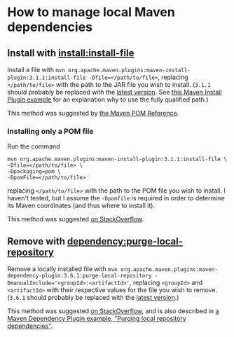 # How to manage local Maven dependencies

## Install with [install:install-file](https://maven.apache.org/plugins/maven-install-plugin/install-file-mojo.html)

Install a file with `mvn org.apache.maven.plugins:maven-install-plugin:3.1.1:install-file -Dfile=</path/to/file>`, replacing `</path/to/file>` with the path to the JAR file you wish to install. (`3.1.1` should probably be replaced with the [latest version][maven-install-plugin]. See [this Maven Install Plugin example][fully-qualified] for an explanation why to use the fully qualified path.)

This method was suggested by [the Maven POM Reference](https://maven.apache.org/pom.html#dependencies).

### Installing only a POM file

Run the command
```
mvn org.apache.maven.plugins:maven-install-plugin:3.1.1:install-file \
-Dfile=</path/to/file> \
-Dpackaging=pom \
-DpomFile=</path/to/file>
```
replacing `</path/to/file>` with the path to the POM file you wish to install. I haven't tested, but I assume the `-Dpomfile` is required in order to determine its Maven coordinates (and thus where to install it).

This method was suggested [on StackOverflow](https://stackoverflow.com/questions/23739910/how-do-i-install-a-pom-in-my-local-m2-repository/23739948#23739948).

## Remove with [dependency:purge-local-repository](https://maven.apache.org/plugins/maven-dependency-plugin/purge-local-repository-mojo.html#manualInclude)

Remove a locally installed file with `mvn org.apache.maven.plugins:maven-dependency-plugin:3.6.1:purge-local-repository -DmanualInclude='<groupId>:<artifactId>'`, replacing `<groupId>` and `<artifactId>` with their respective values for the file you wish to remove. (`3.6.1` should probably be replaced with the [latest version][maven-dependency-plugin].)

This method was suggested [on StackOverflow][so-remove-jar-file], and is also described in [a Maven Dependency Plugin example, "Purging local repository dependencies"][manual-purge].

[maven-install-plugin]: https://maven.apache.org/plugins/maven-install-plugin/index.html
[fully-qualified]: https://maven.apache.org/plugins/maven-install-plugin/examples/custom-pom-installation.html
[maven-dependency-plugin]: https://maven.apache.org/plugins/maven-dependency-plugin/index.html
[so-remove-jar-file]: https://stackoverflow.com/questions/15358851/how-to-remove-jar-file-from-local-maven-repository-which-was-added-with-install/18105528#18105528
[manual-purge]: https://maven.apache.org/plugins/maven-dependency-plugin/examples/purging-local-repository.html#manual-purge
